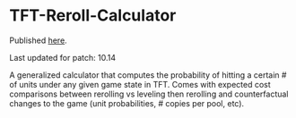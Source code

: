 # TFT-Reroll-Calculator

Published [here](https://harvestgolem.shinyapps.io/TFT-Reroll-Calculator/).

Last updated for patch: 10.14 

A generalized calculator that computes the probability of hitting a certain # of units under any given game state in TFT. 
Comes with expected cost comparisons between rerolling vs leveling then rerolling and counterfactual changes to the game (unit probabilities, # copies per pool, etc). 

